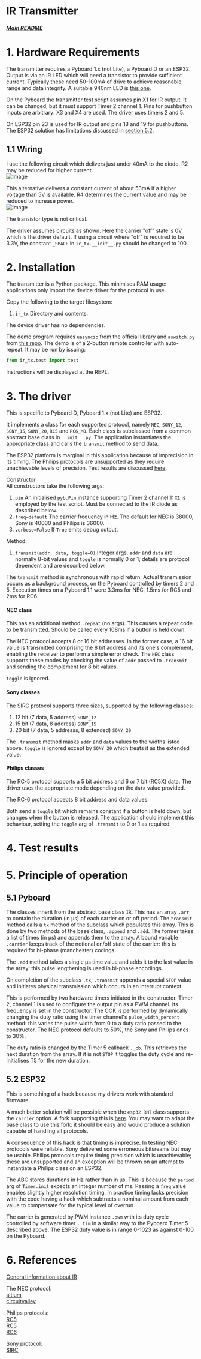# IR Transmitter

##### [Main README](./README.md#1-ir-communication)

# 1. Hardware Requirements

The transmitter requires a Pyboard 1.x (not Lite), a Pyboard D or an ESP32.
Output is via an IR LED which will need a transistor to provide sufficient
current. Typically these need 50-100mA of drive to achieve reasonable range and
data integrity. A suitable 940nm LED is [this one](https://www.adafruit.com/product/387).

On the Pyboard the transmitter test script assumes pin X1 for IR output. It can
be changed, but it must support Timer 2 channel 1. Pins for pushbutton inputs
are arbitrary: X3 and X4 are used. The driver uses timers 2 and 5.

On ESP32 pin 23 is used for IR output and pins 18 and 19 for pushbuttons. The
ESP32 solution has limitations discussed in [section 5.2](./TRANSMITTER.md#52-esp32).

## 1.1 Wiring

I use the following circuit which delivers just under 40mA to the diode. R2 may
be reduced for higher current.  
![Image](images/circuit.png)

This alternative delivers a constant current of about 53mA if a higher voltage
than 5V is available. R4 determines the current value and may be reduced to
increase power.  
![Image](images/circuit2.png)

The transistor type is not critical.

The driver assumes circuits as shown. Here the carrier "off" state is 0V,
which is the driver default. If using a circuit where "off" is required to be
3.3V, the constant `_SPACE` in `ir_tx.__init__.py` should be changed to 100.

# 2. Installation

The transmitter is a Python package. This minimises RAM usage: applications
only import the device driver for the protocol in use.

Copy the following to the target filesystem:
 1. `ir_tx` Directory and contents.

The device driver has no dependencies.

The demo program requires `uasyncio` from the official library and `aswitch.py`
from [this repo](https://github.com/peterhinch/micropython-async). The demo is
of a 2-button remote controller with auto-repeat. It may be run by issuing:

```python
from ir_tx.test import test
```
Instructions will be displayed at the REPL.

# 3. The driver

This is specific to Pyboard D, Pyboard 1.x (not Lite) and ESP32.

It implements a class for each supported protocol, namely `NEC`, `SONY_12`,
`SONY_15`, `SONY_20`, `RC5` and `RC6_M0`.  Each class is subclassed from a
common abstract base class in `__init__.py`. The application instantiates the
appropriate class and calls the `transmit` method to send data.

The ESP32 platform is marginal in this application because of imprecision in
its timing. The Philips protocols are unsupported as they require unachievable
levels of precision. Test results are discussed [here](./TRANSMITTER.md#52-esp32).

Constructor  
All constructors take the following args:  
 1. `pin` An initialised `pyb.Pin` instance supporting Timer 2 channel 1: `X1`
 is employed by the test script. Must be connected to the IR diode as described
 below.
 2. `freq=default` The carrier frequency in Hz. The default for NEC is 38000,
 Sony is 40000 and Philips is 36000.
 3. `verbose=False` If `True` emits debug output.

Method:
 1. `transmit(addr, data, toggle=0)` Integer args. `addr` and `data` are
 normally 8-bit values and `toggle` is normally 0 or 1; details are protocol
 dependent and are described below.

The `transmit` method is synchronous with rapid return. Actual transmission
occurs as a background process, on the Pyboard controlled by timers 2 and 5.
Execution times on a Pyboard 1.1 were 3.3ms for NEC, 1.5ms for RC5 and 2ms
for RC6.

#### NEC class

This has an additional method `.repeat` (no args). This causes a repeat code to
be transmitted. Should be called every 108ms if a button is held down.

The NEC protocol accepts 8 or 16 bit addresses. In the former case, a 16 bit
value is transmitted comprising the 8 bit address and its one's complement,
enabling the receiver to perform a simple error check. The `NEC` class supports
these modes by checking the value of `addr` passed to `.transmit` and sending
the complement for 8 bit values.

`toggle` is ignored.

#### Sony classes

The SIRC protocol supports three sizes, supported by the following classes:
 1. 12 bit (7 data, 5 address) `SONY_12`
 2. 15 bit (7 data, 8 address) `SONY_15`
 3. 20 bit (7 data, 5 addresss, 8 extended) `SONY_20`

The `.transmit` method masks `addr` and `data` values to the widths listed
above. `toggle` is ignored except by `SONY_20` which treats it as the extended
value.

#### Philips classes

The RC-5 protocol supports a 5 bit address and 6 or 7 bit (RC5X) data. The
driver uses the appropriate mode depending on the `data` value provided.

The RC-6 protocol accepts 8 bit address and data values.

Both send a `toggle` bit which remains constant if a button is held down, but
changes when the button is released. The application should implement this
behaviour, setting the `toggle` arg of `.transmit` to 0 or 1 as required.

# 4. Test results

# 5. Principle of operation

## 5.1 Pyboard

The classes inherit from the abstract base class `IR`. This has an array `.arr`
to contain the duration (in μs) of each carrier on or off period. The
`transmit` method calls a `tx` method of the subclass which populates this
array. This is done by two methods of the base class, `.append` and `.add`. The
former takes a list of times (in μs) and appends them to the array. A bound
variable `.carrier` keeps track of the notional on/off state of the carrier:
this is required for bi-phase (manchester) codings.

The `.add` method takes a single μs time value and adds it to the last value
in the array: this pulse lengthening is used in bi-phase encodings.

On completion of the subclass `.tx`, `.transmit` appends a special `STOP` value
and initiates physical transmission which occurs in an interrupt context.

This is performed by two hardware timers initiated in the constructor. Timer 2,
channel 1 is used to configure the output pin as a PWM channel. Its frequency
is set in the constructor. The OOK is performed by dynamically changing the
duty ratio using the timer channel's `pulse_width_percent` method: this varies
the pulse width from 0 to a duty ratio passed to the constructor. The NEC
protocol defaults to 50%, the Sony and Philips ones to 30%.

The duty ratio is changed by the Timer 5 callback `._cb`. This retrieves the
next duration from the array. If it is not `STOP` it toggles the duty cycle
and re-initialises T5 for the new duration.

## 5.2 ESP32

This is something of a hack because my drivers work with standard firmware.

A much better solution will be possible when the `esp32.RMT` class supports the
`carrier` option. A fork supporting this is
[here](https://github.com/mattytrentini/micropython). You may want to adapt the
base class to use this fork: it should be easy and would produce a solution
capable of handling all protocols.

A consequence of this hack is that timing is imprecise. In testing NEC
protocols were reliable. Sony delivered some erroneous bitsreams but may be
usable. Philips protocols require timing precision which is unachievable; these
are unsupported and an exception will be thrown on an attempt to instantiate a
Philips class on an ESP32.

The ABC stores durations in Hz rather than in μs. This is because the `period`
arg of `Timer.init` expects an integer number of ms. Passing a `freq` value
enables slightly higher resolution timing. In practice timing lacks precision
with the code having a hack which subtracts a nominal amount from each value to
compensate for the typical level of overrun.

The carrier is generated by PWM instance `.pwm` with its duty cycle controlled
by software timer `._tim` in a similar way to the Pyboard Timer 5 described
above. The ESP32 duty value is in range 0-1023 as against 0-100 on the Pyboard.

# 6. References

[General information about IR](https://www.sbprojects.net/knowledge/ir/)

The NEC protocol:  
[altium](http://techdocs.altium.com/display/FPGA/NEC+Infrared+Transmission+Protocol)  
[circuitvalley](http://www.circuitvalley.com/2013/09/nec-protocol-ir-infrared-remote-control.html)

Philips protocols:  
[RC5](https://en.wikipedia.org/wiki/RC-5)  
[RC5](https://www.sbprojects.net/knowledge/ir/rc5.php)  
[RC6](https://www.sbprojects.net/knowledge/ir/rc6.php)

Sony protocol:  
[SIRC](https://www.sbprojects.net/knowledge/ir/sirc.php)
